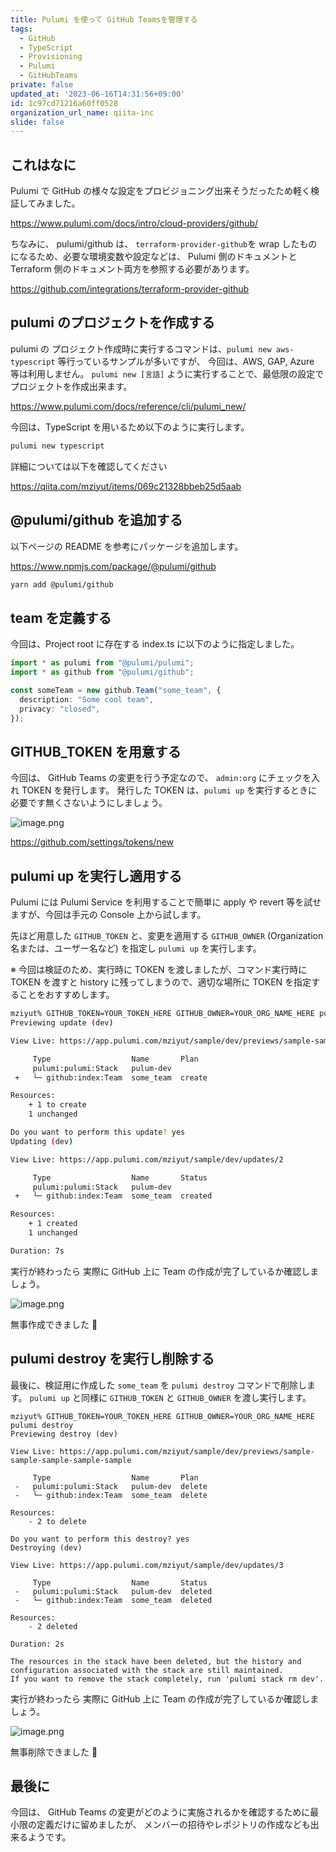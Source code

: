 ```yaml
---
title: Pulumi を使って GitHub Teamsを管理する
tags:
  - GitHub
  - TypeScript
  - Provisioning
  - Pulumi
  - GitHubTeams
private: false
updated_at: '2023-06-16T14:31:56+09:00'
id: 1c97cd71216a60ff0528
organization_url_name: qiita-inc
slide: false
---
```


## これはなに

Pulumi で GitHub の様々な設定をプロビジョニング出来そうだったため軽く検証してみました。

https://www.pulumi.com/docs/intro/cloud-providers/github/

ちなみに、 pulumi/github は、 `terraform-provider-github`を wrap したものになるため、必要な環境変数や設定などは、 Pulumi 側のドキュメントと Terraform 側のドキュメント両方を参照する必要があります。

https://github.com/integrations/terraform-provider-github

## pulumi のプロジェクトを作成する

pulumi の プロジェクト作成時に実行するコマンドは、`pulumi new aws-typescript` 等行っているサンプルが多いですが、 今回は、AWS, GAP, Azure 等は利用しません。
`pulumi new [言語]` ように実行することで、最低限の設定でプロジェクトを作成出来ます。

https://www.pulumi.com/docs/reference/cli/pulumi_new/

今回は、TypeScript を用いるため以下のように実行します。

```bash
pulumi new typescript
```

詳細については以下を確認してください

https://qiita.com/mziyut/items/069c21328bbeb25d5aab

## @pulumi/github を追加する

以下ページの README を参考にパッケージを追加します。

https://www.npmjs.com/package/@pulumi/github

```bash
yarn add @pulumi/github
```

## team を定義する

今回は、Project root に存在する index.ts に以下のように指定しました。

```typescript:index.ts
import * as pulumi from "@pulumi/pulumi";
import * as github from "@pulumi/github";

const someTeam = new github.Team("some_team", {
  description: "Some cool team",
  privacy: "closed",
});
```

## GITHUB_TOKEN を用意する

今回は、 GitHub Teams の変更を行う予定なので、 `admin:org` にチェックを入れ TOKEN を発行します。
発行した TOKEN は、`pulumi up` を実行するときに必要です無くさないようにしましょう。

![image.png](https://qiita-image-store.s3.ap-northeast-1.amazonaws.com/0/55950/fa612120-77b3-efff-b32e-e13e9a953f95.png)

https://github.com/settings/tokens/new

## pulumi up を実行し適用する

Pulumi には Pulumi Service を利用することで簡単に apply や revert 等を試せますが、今回は手元の Console 上から試します。

先ほど用意した `GITHUB_TOKEN` と、変更を適用する `GITHUB_OWNER` (Organization 名または、ユーザー名など) を指定し `pulumi up` を実行します。

※ 今回は検証のため、実行時に TOKEN を渡しましたが、コマンド実行時に TOKEN を渡すと history に残ってしまうので、適切な場所に TOKEN を指定することをおすすめします。

```bash
mziyut% GITHUB_TOKEN=YOUR_TOKEN_HERE GITHUB_OWNER=YOUR_ORG_NAME_HERE pulumi up
Previewing update (dev)

View Live: https://app.pulumi.com/mziyut/sample/dev/previews/sample-sample-sample-sample-sample

     Type                  Name       Plan
     pulumi:pulumi:Stack   pulum-dev
 +   └─ github:index:Team  some_team  create

Resources:
    + 1 to create
    1 unchanged

Do you want to perform this update? yes
Updating (dev)

View Live: https://app.pulumi.com/mziyut/sample/dev/updates/2

     Type                  Name       Status
     pulumi:pulumi:Stack   pulum-dev
 +   └─ github:index:Team  some_team  created

Resources:
    + 1 created
    1 unchanged

Duration: 7s
```

実行が終わったら 実際に GitHub 上に Team の作成が完了しているか確認しましょう。

![image.png](https://qiita-image-store.s3.ap-northeast-1.amazonaws.com/0/55950/547cd590-6e0c-c8be-36dd-6d0a274b469a.png)

無事作成できました :tada:

## pulumi destroy を実行し削除する

最後に、検証用に作成した `some_team` を `pulumi destroy` コマンドで削除します。
`pulumi up` と同様に `GITHUB_TOKEN` と `GITHUB_OWNER` を渡し実行します。

```
mziyut% GITHUB_TOKEN=YOUR_TOKEN_HERE GITHUB_OWNER=YOUR_ORG_NAME_HERE pulumi destroy
Previewing destroy (dev)

View Live: https://app.pulumi.com/mziyut/sample/dev/previews/sample-sample-sample-sample-sample

     Type                  Name       Plan
 -   pulumi:pulumi:Stack   pulum-dev  delete
 -   └─ github:index:Team  some_team  delete

Resources:
    - 2 to delete

Do you want to perform this destroy? yes
Destroying (dev)

View Live: https://app.pulumi.com/mziyut/sample/dev/updates/3

     Type                  Name       Status
 -   pulumi:pulumi:Stack   pulum-dev  deleted
 -   └─ github:index:Team  some_team  deleted

Resources:
    - 2 deleted

Duration: 2s

The resources in the stack have been deleted, but the history and configuration associated with the stack are still maintained.
If you want to remove the stack completely, run 'pulumi stack rm dev'.
```

実行が終わったら 実際に GitHub 上に Team の作成が完了しているか確認しましょう。

![image.png](https://qiita-image-store.s3.ap-northeast-1.amazonaws.com/0/55950/34801de0-00a7-1592-6c46-4cd61f92a0c4.png)

無事削除できました :tada:

## 最後に

今回は、 GitHub Teams の変更がどのように実施されるかを確認するために最小限の定義だけに留めましたが、
メンバーの招待やレポジトリの作成なども出来るようです。
